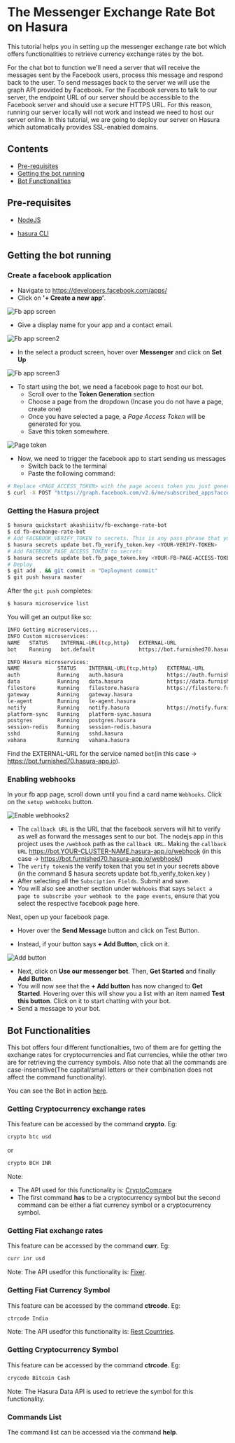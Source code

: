# The Messenger Exchange Rate Bot on Hasura

This tutorial helps you in setting up the messenger exchange rate bot which offers functionalities to retrieve currency exchange rates by the bot.

For the chat bot to function we'll need a server that will receive the messages sent by the Facebook users, process this message and respond back to the user. To send messages back to the server we will use the graph API provided by Facebook. For the Facebook servers to talk to our server, the endpoint URL of our server should be accessible to the Facebook server and should use a secure HTTPS URL. For this reason, running our server locally will not work and instead we need to host our server online. In this tutorial, we are going to deploy our server on Hasura which automatically provides SSL-enabled domains.

## Contents

* [Pre-requisites](#pre-requisites)
* [Getting the bot running](#getting-the-bot-running)
* [Bot Functionalities](#bot-functionalities)

## Pre-requisites

* [NodeJS](https://nodejs.org)

* [hasura CLI](https://docs.hasura.io/0.15/manual/install-hasura-cli.html)

## Getting the bot running

### Create a facebook application

* Navigate to https://developers.facebook.com/apps/
* Click on **'+ Create a new app’**.

![Fb app screen](https://raw.githubusercontent.com/jaisontj/hasura-fb-bot/master/assets/tutorial_fb_app_screen.png "fb app screen")

* Give a display name for your app and a contact email.

![Fb app screen2](https://raw.githubusercontent.com/jaisontj/hasura-fb-bot/master/assets/tutorial_fb_app_screen2.png "fb app screen2")

* In the select a product screen, hover over **Messenger** and click on **Set Up**

![Fb app screen3](https://raw.githubusercontent.com/jaisontj/hasura-fb-bot/master/assets/tutorial_fb_app_screen3.png "fb app screen3")

* To start using the bot, we need a facebook page to host our bot.
  + Scroll over to the **Token Generation** section
  + Choose a page from the dropdown (Incase you do not have a page, create one)
  + Once you have selected a page, a *Page Access Token* will be generated for you.
  + Save this token somewhere.

![Page token](https://raw.githubusercontent.com/jaisontj/hasura-fb-bot/master/assets/tutorial_fb_bot_page_token.png "Page token")

* Now, we need to trigger the facebook app to start sending us messages
  - Switch back to the terminal
  - Paste the following command:

```sh
# Replace <PAGE_ACCESS_TOKEN> with the page access token you just generated.
$ curl -X POST "https://graph.facebook.com/v2.6/me/subscribed_apps?access_token=<PAGE_ACCESS_TOKEN>"
```

### Getting the Hasura project

```sh
$ hasura quickstart akashiiitv/fb-exchange-rate-bot
$ cd fb-exchange-rate-bot
# Add FACEBOOK_VERIFY_TOKEN to secrets. This is any pass phrase that you decide on, keep a note on what you are choosing as your verify token, we will be using it later while setting things up for your bot on the facebook developer page.
$ hasura secrets update bot.fb_verify_token.key <YOUR-VERIFY-TOKEN>
# Add FACEBOOK_PAGE_ACCESS_TOKEN to secrets
$ hasura secrets update bot.fb_page_token.key <YOUR-FB-PAGE-ACCESS-TOKEN>
# Deploy
$ git add . && git commit -m "Deployment commit"
$ git push hasura master
```

After the `git push` completes:

```sh
$ hasura microservice list
```

You will get an output like so:

```sh
INFO Getting microservices...                     
INFO Custom microservices:                        
NAME   STATUS    INTERNAL-URL(tcp,http)   EXTERNAL-URL
bot    Running   bot.default              https://bot.furnished70.hasura-app.io

INFO Hasura microservices:                        
NAME            STATUS    INTERNAL-URL(tcp,http)   EXTERNAL-URL
auth            Running   auth.hasura              https://auth.furnished70.hasura-app.io
data            Running   data.hasura              https://data.furnished70.hasura-app.io
filestore       Running   filestore.hasura         https://filestore.furnished70.hasura-app.io
gateway         Running   gateway.hasura           
le-agent        Running   le-agent.hasura          
notify          Running   notify.hasura            https://notify.furnished70.hasura-app.io
platform-sync   Running   platform-sync.hasura     
postgres        Running   postgres.hasura          
session-redis   Running   session-redis.hasura     
sshd            Running   sshd.hasura              
vahana          Running   vahana.hasura
```

Find the EXTERNAL-URL for the service named `bot`(in this case -> https://bot.furnished70.hasura-app.io).

### Enabling webhooks

In your fb app page, scroll down until you find a card name `Webhooks`. Click on the `setup webhooks` button.

![Enable webhooks2](https://raw.githubusercontent.com/jaisontj/hasura-fb-bot/master/assets/tutorial_fb_bot_enable_webhooks2.png "Enable webhooks2")

* The `callback URL` is the URL that the facebook servers will hit to verify as well as forward the messages sent to our bot. The nodejs app in this project uses the `/webhook` path as the `callback URL`. Making the `callback URL` https://bot.YOUR-CLUSTER-NAME.hasura-app.io/webhook (in this case -> https://bot.furnished70.hasura-app.io/webhook/)
* The `verify token`is the verify token that you set in your secrets above (in the command $ hasura secrets update bot.fb_verify_token.key <YOUR-VERIFY-TOKEN>)
* After selecting all the `Subsciption Fields`. Submit and save.
* You will also see another section under `Webhooks` that says `Select a page to subscribe your webhook to the page events`, ensure that you select the respective facebook page here.

Next, open up your facebook page.

* Hover over the **Send Message** button and click on Test Button.

* Instead, if your button says **+ Add Button**, click on it.

![Add button](https://raw.githubusercontent.com/jaisontj/hasura-fb-bot/master/assets/tutorial_fb_bot_page_add_button.png "Add button")

* Next, click on **Use our messenger bot**. Then, **Get Started** and finally **Add Button**.
* You will now see that the **+ Add button** has now changed to **Get Started**. Hovering over this will show you a list with an item named **Test this button**. Click on it to start chatting with your bot.
* Send a message to your bot.

## Bot Functionalities

This bot offers four different functionalties, two of them are for getting the exchange rates for cryptocurrencies and fiat currencies, while the other two are for retrieving the currency symbols. Also note that all the commands are case-insensitive(The capital/small letters or their combination does not affect the command functionality).

You can see the Bot in action [here](https://github.com/akash1997/fb-exchange-rate-bot/blob/master/Bot_Demo.mp4).

### Getting Cryptocurrency exchange rates
This feature can be accessed by the command **crypto**. Eg:
```sh
crypto btc usd
```
or
```sh
crypto BCH INR
```
Note:
* The API used for this functionality is: [CryptoCompare](https://www.cryptocompare.com/api/)
* The first command **has** to be a cryptocurrency symbol but the second command can be either a fiat currency symbol or a cryptocurrency symbol.

### Getting Fiat exchange rates
This feature can be accessed by the command **curr**. Eg:
```sh
curr inr usd
```
Note: The API usedfor this functionality is: [Fixer](http://http://fixer.io/).

### Getting Fiat Currency Symbol
This feature can be accessed by the command **ctrcode**. Eg:
```sh
ctrcode India
```
Note: The API usedfor this functionality is: [Rest Countries](https://restcountries.eu/).

### Getting Cryptocurrency Symbol
This feature can be accessed by the command **ctrcode**. Eg:
```sh
crycode Bitcoin Cash
```
Note: The Hasura Data API is used to retrieve the symbol for this functionality.

### Commands List
The command list can be accessed via the command **help**.
